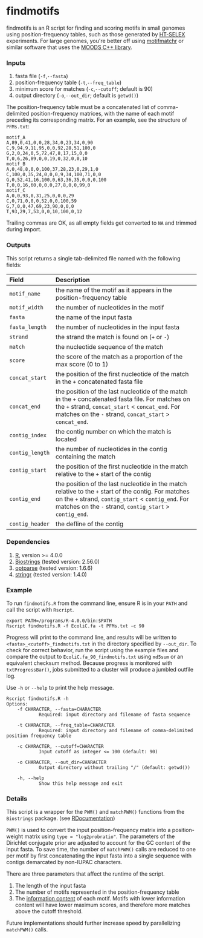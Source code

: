 # findmotifs
findmotifs is an R script for finding and scoring motifs in small genomes using position-frequency tables, such as those generated by [HT-SELEX](https://pubmed.ncbi.nlm.nih.gov/21938619/) experiments. For large genomes, you're better off using [motifmatchr](https://github.com/GreenleafLab/motifmatchr) or similar software that uses the [MOODS C++ library](https://github.com/jhkorhonen/MOODS).  

### Inputs

1. fasta file (`-f`,`--fasta`)
2. position-frequency table (`-t`,`--freq_table`)
3. minimum score for matches (`-c`,`--cutoff`; default is 90)
4. output directory (`-o`,`--out_dir`; default is `getwd()`)

The position-frequency table must be a concatenated list of comma-delimited position-frequency matrices, with the name of each motif preceding its corresponding matrix. For an example, see the structure of `PFMs.txt`: 

    motif_A
    A,89,0,41,0,0,28,34,0,23,34,0,90
    C,9,94,9,11,95,0,0,92,28,51,100,0
    G,2,0,24,0,5,72,47,8,17,15,0,0
    T,0,6,26,89,0,0,19,0,32,0,0,10
    motif_B
    A,0,48,8,0,0,100,37,28,23,0,29,1,0
    C,100,0,35,24,0,0,0,9,34,100,71,0,0
    G,0,52,41,16,100,0,63,36,35,0,0,0,100
    T,0,0,16,60,0,0,0,27,8,0,0,99,0
    motif_C
    A,0,0,93,0,31,25,0,0,0,29
    C,0,71,0,0,0,52,0,0,100,59
    G,7,0,0,47,69,23,90,0,0,0
    T,93,29,7,53,0,0,10,100,0,12

Trailing commas are OK, as all empty fields get converted to `NA` and trimmed during import.

### Outputs

This script returns a single tab-delimited file named with the following fields:

|      Field      |                                                                                                      Description                                                                                                      |
|:---------------|:---------------------------------------------------------------------------------------------------------------------------------------------------------------------------------------------------------------------|
| `motif_name`    | the name of the motif as it appears in the position-frequency table                                                                                                                                                   |
| `motif_width`   | the number of nucleotides in the motif                                                                                                                                                                                |
| `fasta`         | the name of the input fasta                                                                                                                                                                                           |
| `fasta_length`  | the number of nucleotides in the input fasta                                                                                                                                                                          |
| `strand`        | the strand the match is found on (`+` or `-`)                                                                                                                                                                         |
| `match`         | the nucleotide sequence of the match                                                                                                                                                                                  |
| `score`         | the score of the match as a proportion of the max score (0 to 1)                                                                                                                                                      |
| `concat_start`  | the position of the first nucleotide of the match in the `+` concatenated fasta file                                                                                                                                  |
| `concat_end`    | the position of the last nucleotide of the match in the `+` concatenated fasta file. For matches on the `+` strand, `concat_start` < `concat_end`. For matches on the `-` strand, `concat_start` > `concat_end`.      |
| `contig_index`  | the contig number on which the match is located                                                                                                                                                                       |
| `contig_length` | the number of nucleotides in the contig containing the match                                                                                                                                                          |
| `contig_start`  | the position of the first nucleotide in the match relative to the `+` start of the contig                                                                                                                             |
| `contig_end`    | the position of the last nucleotide in the match relative to the `+` start of the contig. For matches on the `+` strand, `contig_start` < `contig_end`. For matches on the `-` strand, `contig_start` > `contig_end`. |
| `contig_header` | the defline of the contig                                                                                                                                                                                        |

### Dependencies

1. [R](https://cran.r-project.org/src/base/R-4/), version >= 4.0.0
2. [Biostrings](https://bioconductor.org/packages/release/bioc/html/Biostrings.html) (tested version: 2.56.0)
3. [optparse](https://cran.r-project.org/web/packages/optparse/index.html) (tested version: 1.6.6)
4. [stringr](https://cran.r-project.org/web/packages/stringr/index.html) (tested version: 1.4.0)

### Example

To run `findmotifs.R` from the command line, ensure R is in your `PATH` and call the script with `Rscript`. 

    export PATH=/programs/R-4.0.0/bin:$PATH  
    Rscript findmotifs.R -f EcoliC.fa -t PFMs.txt -c 90

Progress will print to the command line, and results will be written to `<fasta>_<cutoff>_findmotifs.txt` in the directory specified by `--out_dir`. To check for correct behavior, run the script using the example files and compare the output to `EcoliC.fa_90_findmotifs.txt` using `md5sum` or an equivalent checksum method. Because progress is monitored with `txtProgressBar()`, jobs submitted to a cluster will produce a jumbled outfile log.  

Use `-h` or `--help` to print the help message.

    Rscript findmotifs.R -h
    Options:
        -f CHARACTER, --fasta=CHARACTER
                Required: input directory and filename of fasta sequence

        -t CHARACTER, --freq_table=CHARACTER
                Required: input directory and filename of comma-delimited position frequency table

        -c CHARACTER, --cutoff=CHARACTER
                Input cutoff as integer <= 100 (default: 90)

        -o CHARACTER, --out_dir=CHARACTER
                Output directory without trailing "/" (default: getwd())

        -h, --help
                Show this help message and exit

### Details

This script is a wrapper for the `PWM()` and `matchPWM()` functions from the `Biostrings` package. (see [RDocumentation](https://www.rdocumentation.org/packages/Biostrings/versions/2.40.2/topics/matchPWM))

`PWM()` is used to convert the input position-frequency matrix into a position-weight matrix using `type = "log2probratio"`. The parameters of the Dirichlet conjugate prior are adjusted to account for the GC content of the input fasta. To save time, the number of `matchPWM()` calls are reduced to one per motif by first concatenating the input fasta into a single sequence with contigs demarcated by non-IUPAC characters. 

There are three parameters that affect the runtime of the script.

1. The length of the input fasta
2. The number of motifs represented in the position-frequency table
3. The [information content](https://en.wikipedia.org/wiki/Position_weight_matrix#Information_content) of each motif. Motifs with lower information content will have lower maximum scores, and therefore more matches above the cutoff threshold.

Future implementations should further increase speed by parallelizing `matchPWM()` calls. 

